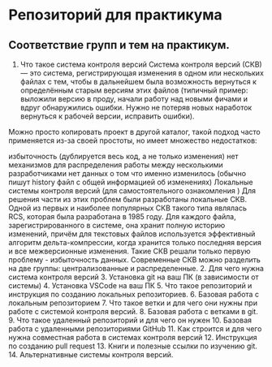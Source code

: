 # Репозиторий для практикума
## Соответствие групп и тем на практикум.

1. Что такое система контроля версий
Система контроля версий (СКВ) — это система, регистрирующая изменения в одном или нескольких файлах с тем, чтобы в дальнейшем была возможность вернуться к определённым старым версиям этих файлов (типичный пример: выложили версию в проду, начали работу над новыми фичами и вдруг обнаружились ошибки. Нужно не потеряв новых наработок вернуться к рабочей версии, исправить ошибки).

Можно просто копировать проект в другой каталог, такой подход часто применяется из-за своей простоты, но имеет множество недостатков:

избыточность (дублируется весь код, а не только изменения)
нет механизмов для распределения работы между несколькими разработчиками
нет данных о том что именно изменилось (обычно пишут history файл с общей информацией об изменениях)
Локальные системы контроля версий (для самостоятельного ознакомления )
Для решения части из этих проблем были разработаны локальные СКВ.
Одной из первых и наиболее популярных СКВ такого типа являлась RCS, которая была разработана в 1985 году.
Для каждого файла, зарегистрированного в системе, она хранит полную историю изменений, причём для текстовых файлов используется эффективный алгоритм дельта-компрессии, когда хранится только последняя версия и все межверсионные изменения.
Такие СКВ решали только первую проблему - избыточность данных.
Современные СКВ можно разделить на две группы: централизованные и распределенные.
2. Для чего нужна система контроля версий
3. Установка git на ваш ПК (в зависимости от системы)
4. Установка VSCode на ваш ПК
5. Что такое репозиторий и инструкция по созданию локальных репозиториев.
6. Базовая работа с локальным репозиторием
7. Что такое ветки и для чего они нужны при работе с системой контроля версий.
8. Базовая работа с ветками в git.
9. Что такое удаленный репозиторий и для чего он нужен
10. Базовая работа с удаленными репозиториями GitHub
11. Как строится и для чего нужна совместная работа в системах контроля версий
12. Инструкция по созданию pull request
13. Книги и полезные ссылки по изучению git.
14. Альтернативные системы контроля версий.
